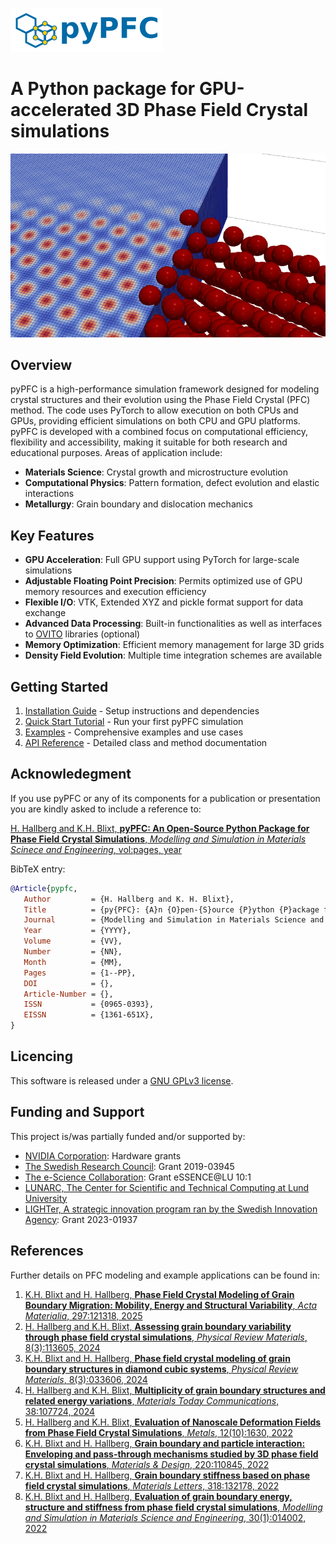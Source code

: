![pyPFC logo](images/pyPFC_logo_transparent.png)

# A Python package for GPU-accelerated 3D Phase Field Crystal simulations

![PFC atoms](images/PFC_atoms.png)

## Overview

pyPFC is a high-performance simulation framework designed for modeling crystal structures and their evolution using the Phase Field Crystal (PFC) method. The code uses PyTorch to allow execution on both CPUs and GPUs, providing efficient simulations on both CPU and GPU platforms. pyPFC is developed with a combined focus on computational efficiency, flexibility and accessibility, making it suitable for both research and educational purposes. Areas of application include:

- **Materials Science**: Crystal growth and microstructure evolution
- **Computational Physics**: Pattern formation, defect evolution and elastic interactions
- **Metallurgy**: Grain boundary and dislocation mechanics

## Key Features

- **GPU Acceleration**: Full GPU support using PyTorch for large-scale simulations
- **Adjustable Floating Point Precision**: Permits optimized use of GPU memory resources and execution efficiency
- **Flexible I/O**: VTK, Extended XYZ and pickle format support for data exchange
- **Advanced Data Processing**: Built-in functionalities as well as interfaces to [OVITO](https://www.ovito.org/) libraries (optional)
- **Memory Optimization**: Efficient memory management for large 3D grids
- **Density Field Evolution**: Multiple time integration schemes are available

## Getting Started

1. [Installation Guide](installation.md) - Setup instructions and dependencies
2. [Quick Start Tutorial](quick_start.md) - Run your first pyPFC simulation
3. [Examples](examples.md) - Comprehensive examples and use cases
4. [API Reference](api/core.md) - Detailed class and method documentation

## Acknowledegment

If you use pyPFC or any of its components for a publication or presentation you are kindly asked to include a reference to:

[H. Hallberg and K.H. Blixt, **pyPFC: An Open-Source Python Package for Phase Field Crystal Simulations**, *Modelling and Simulation in Materials Scinece and Engineering*, vol:pages, year](https://iopscience.iop.org/journal/0965-0393)

BibTeX entry:

```bibtex
@Article{pypfc,
   Author         = {H. Hallberg and K. H. Blixt},
   Title          = {py{PFC}: {A}n {O}pen-{S}ource {P}ython {P}ackage for {P}hase {F}ield {C}rystal {S}imulations},
   Journal        = {Modelling and Simulation in Materials Science and Engineering},
   Year           = {YYYY},
   Volume         = {VV},
   Number         = {NN},
   Month          = {MM},
   Pages          = {1--PP},
   DOI            = {},
   Article-Number = {},
   ISSN           = {0965-0393},
   EISSN          = {1361-651X},
}
```

## Licencing

This software is released under a [GNU GPLv3 license](https://www.gnu.org/licenses/).

## Funding and Support

This project is/was partially funded and/or supported by:

- [NVIDIA Corporation](https://www.nvidia.com/en-us/): Hardware grants
- [The Swedish Research Council](https://www.vr.se/english.html): Grant 2019-03945
- [The e-Science Collaboration](https://www.essenceofescience.se/w/es/en): Grant eSSENCE@LU 10:1
- [LUNARC, The Center for Scientific and Technical Computing at Lund University](https://www.lunarc.lu.se/)
- [LIGHTer, A strategic innovation program ran by the Swedish Innovation Agency](https://lighter.nu/en): Grant 2023-01937

## References

Further details on PFC modeling and example applications can be found in:

1. [K.H. Blixt and H. Hallberg, **Phase Field Crystal Modeling of Grain Boundary Migration: Mobility, Energy and Structural Variability**, *Acta Materialia*, 297:121318, 2025](https://doi.org/10.1016/j.actamat.2025.121318)
2. [H. Hallberg and K.H. Blixt, **Assessing grain boundary variability through phase field crystal simulations**, *Physical Review Materials*, 8(3):113605, 2024](https://doi.org/10.1103/PhysRevMaterials.8.113605)
3. [K.H. Blixt and H. Hallberg, **Phase field crystal modeling of grain boundary structures in diamond cubic systems**, *Physical Review Materials*, 8(3):033606, 2024](https://doi.org/10.1103/PhysRevMaterials.8.033606)
4. [H. Hallberg and K.H. Blixt, **Multiplicity of grain boundary structures and related energy variations**, *Materials Today Communications*, 38:107724, 2024](https://doi.org/10.1016/j.mtcomm.2023.107724)
5. [H. Hallberg and K.H. Blixt, **Evaluation of Nanoscale Deformation Fields from Phase Field Crystal Simulations**, *Metals*, 12(10):1630, 2022](https://doi.org/10.3390/met12101630)
6. [K.H. Blixt and H. Hallberg, **Grain boundary and particle interaction: Enveloping and pass-through mechanisms studied by 3D phase field crystal simulations**, *Materials & Design*, 220:110845, 2022](https://doi.org/10.1016/j.matdes.2022.110845)
7. [K.H. Blixt and H. Hallberg, **Grain boundary stiffness based on phase field crystal simulations**, *Materials Letters*, 318:132178, 2022](https://doi.org/10.1016/j.matlet.2022.132178)
8. [K.H. Blixt and H. Hallberg, **Evaluation of grain boundary energy, structure and stiffness from phase field crystal simulations**, *Modelling and Simulation in Materials Science and Engineering*, 30(1):014002, 2022](https://doi.org/10.1088/1361-651X/ac3ca1)

